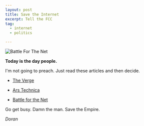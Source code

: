 ```yaml
---
layout: post
title: Save the Internet
excerpt: Tell the FCC
tag:
  - internet
  - politics

---
```


![Battle For The Net](https://www.battleforthenet.com/images/change_avatar/avatar-black.gif)

**Today is the day people.**

I'm not going to preach. Just read these articles and then decide.

* [The Verge][b2dbf73c]
* [Ars Technica][fa5ff253]
* [Battle for the Net][d0af1e4c]

  [b2dbf73c]: https://www.theverge.com/2017/7/12/15715030/what-is-net-neutrality-fcc-ajit-pai-bill-rules-repealed "The Internet is F-ed...again"
  [fa5ff253]: https://arstechnica.com/tech-policy/2017/07/how-title-ii-goes-beyond-net-neutrality-to-protect-internet-users-from-isps/ "If FCC gets its way, we’ll lose a lot more than net neutrality"




  [d0af1e4c]: https://www.battleforthenet.com "Sign the Petition. Make your voice heard."

Go get busy. Damn the man. Save the Empire.

*Doran*

